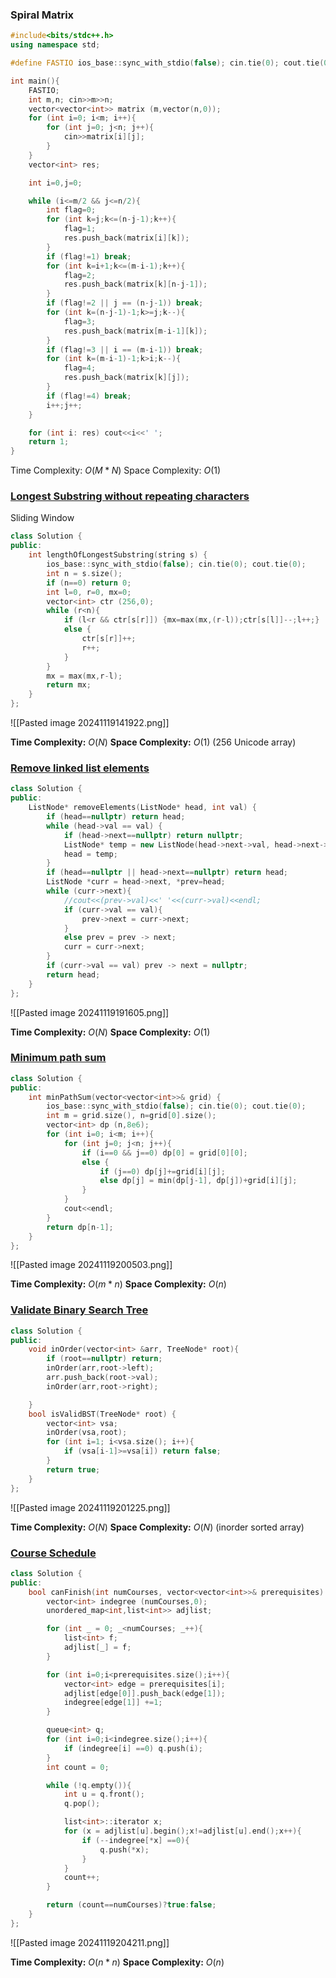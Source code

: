 ### Spiral Matrix
```cpp
#include<bits/stdc++.h>
using namespace std;

#define FASTIO ios_base::sync_with_stdio(false); cin.tie(0); cout.tie(0)

int main(){
    FASTIO;
    int m,n; cin>>m>>n; 
    vector<vector<int>> matrix (m,vector(n,0));
    for (int i=0; i<m; i++){
        for (int j=0; j<n; j++){
            cin>>matrix[i][j];
        }
    }
    vector<int> res;

    int i=0,j=0;

    while (i<=m/2 && j<=n/2){
        int flag=0;
        for (int k=j;k<=(n-j-1);k++){
            flag=1;
            res.push_back(matrix[i][k]);
        }
        if (flag!=1) break;
        for (int k=i+1;k<=(m-i-1);k++){
            flag=2;
            res.push_back(matrix[k][n-j-1]);
        }
        if (flag!=2 || j == (n-j-1)) break;
        for (int k=(n-j-1)-1;k>=j;k--){
            flag=3;
            res.push_back(matrix[m-i-1][k]);
        }
        if (flag!=3 || i == (m-i-1)) break;
        for (int k=(m-i-1)-1;k>i;k--){
            flag=4;
            res.push_back(matrix[k][j]);
        }
        if (flag!=4) break;
        i++;j++;
    }

    for (int i: res) cout<<i<<' ';
    return 1;
}
```

Time Complexity: $O(M*N)$
Space Complexity: $O(1)$
### [Longest Substring without repeating characters](https://leetcode.com/problems/longest-substring-without-repeating-characters/)
Sliding Window
```cpp
class Solution {
public:
    int lengthOfLongestSubstring(string s) {
        ios_base::sync_with_stdio(false); cin.tie(0); cout.tie(0);
        int n = s.size();
        if (n==0) return 0;
        int l=0, r=0, mx=0;
        vector<int> ctr (256,0);
        while (r<n){
            if (l<r && ctr[s[r]]) {mx=max(mx,(r-l));ctr[s[l]]--;l++;}
            else {
                ctr[s[r]]++;
                r++;
            }
        }
        mx = max(mx,r-l);
        return mx;
    }
};
```

![[Pasted image 20241119141922.png]]

**Time Complexity:** $O(N)$ 
**Space Complexity:** $O(1)$ (256 Unicode array)

### [Remove linked list elements](https://leetcode.com/problems/remove-linked-list-elements/)

```cpp
class Solution {
public:
    ListNode* removeElements(ListNode* head, int val) {
        if (head==nullptr) return head;
        while (head->val == val) {
            if (head->next==nullptr) return nullptr;
            ListNode* temp = new ListNode(head->next->val, head->next->next);
            head = temp;
        }
        if (head==nullptr || head->next==nullptr) return head;
        ListNode *curr = head->next, *prev=head;
        while (curr->next){
            //cout<<(prev->val)<<' '<<(curr->val)<<endl;
            if (curr->val == val){
                prev->next = curr->next;
            }
            else prev = prev -> next;
            curr = curr->next;
        }
        if (curr->val == val) prev -> next = nullptr;
        return head;
    }
};
```

![[Pasted image 20241119191605.png]]

**Time Complexity:** $O(N)$ 
**Space Complexity:** $O(1)$

### [Minimum path sum](https://leetcode.com/problems/minimum-path-sum/)
```cpp
class Solution {
public:
    int minPathSum(vector<vector<int>>& grid) {
        ios_base::sync_with_stdio(false); cin.tie(0); cout.tie(0);
        int m = grid.size(), n=grid[0].size();
        vector<int> dp (n,8e6);
        for (int i=0; i<m; i++){
            for (int j=0; j<n; j++){
                if (i==0 && j==0) dp[0] = grid[0][0];
                else {
                    if (j==0) dp[j]+=grid[i][j];
                    else dp[j] = min(dp[j-1], dp[j])+grid[i][j];
                }
            }
            cout<<endl;
        }
        return dp[n-1];
    }
};
```

![[Pasted image 20241119200503.png]]

**Time Complexity:** $O(m*n)$ 
**Space Complexity:** $O(n)$

### [Validate Binary Search Tree]()
```cpp
class Solution {
public:
    void inOrder(vector<int> &arr, TreeNode* root){
        if (root==nullptr) return;
        inOrder(arr,root->left);
        arr.push_back(root->val);
        inOrder(arr,root->right);

    }
    bool isValidBST(TreeNode* root) {
        vector<int> vsa;
        inOrder(vsa,root);
        for (int i=1; i<vsa.size(); i++){
            if (vsa[i-1]>=vsa[i]) return false;
        }
        return true;
    }
};
```

![[Pasted image 20241119201225.png]]

**Time Complexity:** $O(N)$ 
**Space Complexity:** $O(N)$ (inorder sorted array)

### [Course Schedule](https://leetcode.com/problems/course-schedule)
```cpp
class Solution {
public:
    bool canFinish(int numCourses, vector<vector<int>>& prerequisites) {
        vector<int> indegree (numCourses,0);
        unordered_map<int,list<int>> adjlist;

        for (int _ = 0; _<numCourses; _++){
            list<int> f;
            adjlist[_] = f;
        }

        for (int i=0;i<prerequisites.size();i++){
            vector<int> edge = prerequisites[i];
            adjlist[edge[0]].push_back(edge[1]);
            indegree[edge[1]] +=1;
        }

        queue<int> q;
        for (int i=0;i<indegree.size();i++){
            if (indegree[i] ==0) q.push(i);
        }
        int count = 0;

        while (!q.empty()){
            int u = q.front();
            q.pop();

            list<int>::iterator x;
            for (x = adjlist[u].begin();x!=adjlist[u].end();x++){
                if (--indegree[*x] ==0){
                    q.push(*x);
                }
            }
            count++;
        }

        return (count==numCourses)?true:false;
    }
};
```

![[Pasted image 20241119204211.png]]

**Time Complexity:** $O(n*n)$ 
**Space Complexity:** $O(n)$